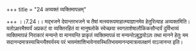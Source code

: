 +++
title = "24 अव्यक्तं व्यक्तिमापन्नम्"

+++
।।7.24।। मद्भजने देवान्तरभजने च तैषां मत्स्वरूपमाहात्म्याज्ञानमेव
हेतुरित्याह अव्यक्तमिति। यतोऽक्षरमैश्वर्यं अप्रकटं वा व्यक्तिरहितं वा
मानुषलोके स्वेच्छया स्वगताशेषालौकिकसौन्दर्यं दुर्विभाव्यं व्यक्तिमापन्नं
निराकारं मन्यन्ते वा मानयन्ति प्राकृतं व्यक्तिमापन्नं वा
मन्यन्तेऽबुद्धयोऽतः तथा मानने हेतुः मम सदानन्दमात्रस्याचिन्त्यैश्वर्यस्य
परं भावमंशांशिभावेनावस्थितिभावमानन्दमात्रत्वलक्षणं वाऽजानन्त इति।

